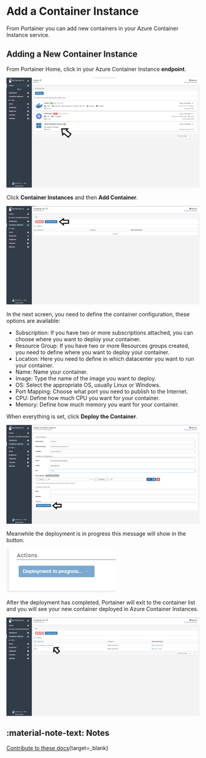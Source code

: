 # Add a Container Instance

From Portainer you can add new containers in your Azure Container Instance service.

## Adding a New Container Instance

From Portainer Home, click in your Azure Container Instance <b>endpoint</b>. 

![aci](assets/add-1.png)

Click <b>Container Instances</b> and then <b>Add Container</b>.

![aci](assets/add-2.png)

In the next screen, you need to define the container configuration, these options are available:

* Subscription: If you have two or more subscriptions attached, you can choose where you want to deploy your container.
* Resource Group: If you have two or more Resources groups created, you need to define where you want to deploy your container.
* Location: Here you need to define in which datacenter you want to run your container.
* Name: Name your container.
* Image: Type the name of the image you want to deploy.
* OS: Select the appropriate OS, usually Linux or Windows.
* Port Mapping: Choose what port you need to publish to the Internet.
* CPU: Define how much CPU you want for your container.
* Memory: Define how much memory you want for your container.

When everything is set, click <b>Deploy the Container</b>.

![aci](assets/add-3.png)

Meanwhile the deployment is in progress this message will show in the button.

![aci](assets/add-4.png)

After the deployment has completed, Portainer will exit to the container list and you will see your new container deployed in Azure Container Instances.

![aci](assets/add-5.png)

## :material-note-text: Notes

[Contribute to these docs](https://github.com/portainer/portainer-docs/blob/master/contributing.md){target=_blank}
